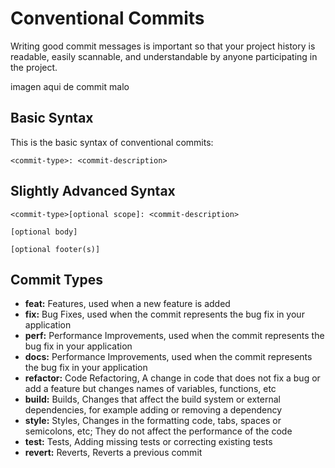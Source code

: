 # Conventional Commits

Writing good commit messages is important so that your project history is readable, easily scannable, and understandable by anyone participating in the project.

imagen aqui de commit malo

## Basic Syntax

This is the basic syntax of conventional commits:

```
<commit-type>: <commit-description>
```

## Slightly Advanced Syntax

```
<commit-type>[optional scope]: <commit-description>

[optional body]

[optional footer(s)]
```

## Commit Types

- **feat:** Features, used when a new feature is added
- **fix:** Bug Fixes, used when the commit represents the bug fix in your application
- **perf:** Perfor­mance Improv­ements, used when the commit represents the bug fix in your application
- **docs:** Perfor­mance Improv­ements, used when the commit represents the bug fix in your application
- **refactor:** Code Refact­oring, A change in code that does not fix a bug or add a feature but changes names of variables, functions, etc
- **build:** Builds, Changes that affect the build system or external dependencies, for example adding or removing a dependency
- **style:** Styles, Changes in the formatting code, tabs, spaces or semicolons, etc; They do not affect the performance of the code
- **test:** Tests, Adding missing tests or correcting existing tests
- **revert:** Reverts, Reverts a previous commit
